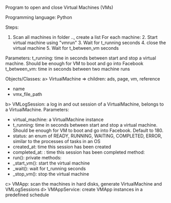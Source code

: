 Program to open and close Virtual Machines (VMs)

Programming language: Python

Steps:
1. Scan all machines in folder .., create a list
For each machine:
    2. Start virtual machine using "vmrun"
    3. Wait for t_running seconds
    4. close the virtual machine
    5. Wait for t_between_vm seconds

Parameters:
t_running: time in seconds between start and stop a virtual machine. Should be enough for VM to boot and go into Facebook
t_between_vm: time in seconds between two machine runs

Objects/Classes:
a> VirtualMachine => children: ads, page, vm, reference
+ name
+ vmx_file_path

b> VMLogSession: a log in and out session of a VirtualMachine, belongs to a VirtualMachine. 
Parameters:
+ virtual_machine: a VirtualMachine instance
+ t_running: time in seconds between start and stop a virtual machine. Should be enough for VM to boot and go into Facebook. Default to 180.
+ status: an enum of READY, RUNNING, WAITING, COMPLETED, ERROR, similar to the processes of tasks in an OS
+ created_at: time this session has been created
+ completed_at: : time this session has been completed
method:
+ run(): 
private methods:
+ _start_vm(): start the virtual machine
+ _wait(): wait for t_running seconds
+ _stop_vm(): stop the virtual machine

c> VMApp: scan the machines in hard disks, generate VirtualMachine and VMLogSessions
d> VMAppService: create VMApp instances in a predefined schedule